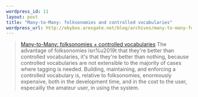 ```yaml
--- 
wordpress_id: 11
layout: post
title: "Many-to-Many: folksonomies and controlled vocabularies"
wordpress_url: http://ebybox.aresgate.net/blog/archives/many-to-many-folksonomies-and-controlled-vocabularies/
---
```

<blockquote><a href="http://www.corante.com/many/archives/2005/01/07/folksonomies_controlled_vocabularies.php">Many-to-Many: folksonomies +  controlled vocabularies</a>
The advantage of folksonomies isn%u2019t that they're better than controlled vocabularies, it's that they're better than nothing, because controlled vocabularies are not extensible to the majority of cases where tagging is needed. Building, maintaining, and enforcing a controlled vocabulary is, relative to folksonomies, enormously expensive, both in the development time, and in the cost to the user, especailly the amateur user, in using the system.</blockquote>
